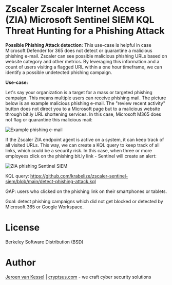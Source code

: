 # Zscaler Zscaler Internet Access (ZIA) Microsoft Sentinel SIEM KQL Threat Hunting for a Phishing Attack

**Possible Phishing Attack detection:**
This use-case is helpful in case Microsoft Defender for 365 does not detect or quarantine a malicious phishing e-mail. Zscaler can see possible malicious phishing URLs based on website category and other metrics. By leveraging this information and a count of users visiting a flagged URL within a one hour timeframe, we can identify a possible undetected phishing campaign. 

**Use-case:**

Let's say your organization is a target for a mass or targeted phishing campaign. This means multiple users can receive phishing mail. The picture below is an example malicious phishing e-mail. The "review recent activity" button does not direct you to a Microsoft page but to a malicious website through bit.ly URL shortening services. In this case, Microsoft M365 does not flag or quarantine this malicious mail:

![Example phishing e-mail](https://github.com/krabelize/zscaler-sentinel-siem/blob/main/phishing-mail.png)

If the Zscaler ZIA endpoint agent is active on a system, it can keep track of all visited URLs. This way, we can create a KQL query to keep track of all links, which could be a security risk. In this case, when three or more employees click on the phishing bit.ly link - Sentinel will create an alert:

![ZIA phishing Sentinel SIEM](https://github.com/krabelize/zscaler-sentinel-siem/blob/main/zscaler-phishing-siem.jpeg)

KQL query: https://github.com/krabelize/zscaler-sentinel-siem/blob/main/detect-phishing-attack.kql

GAP: users who clicked on the phishing link on their smartphones or tablets.

Goal: detect phishing campaigns which did not get blocked or detected by Microsoft 365 or Google Workspace.

# License
Berkeley Software Distribution (BSD)

# Author
[Jeroen van Kessel](https://twitter.com/jeroenvkessel) | [cryptsus.com](https://cryptsus.com) - we craft cyber security solutions
